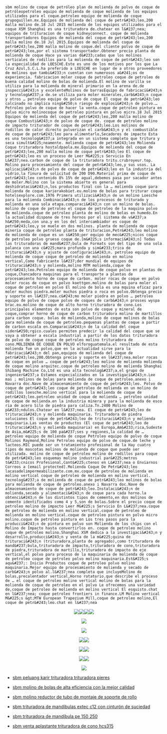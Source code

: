 
```
sbm molino de coque de petróleo plan de molienda de polvo de coque de petróleopetroleo equipo de molienda de coque molienda de los equipos utilizados para el coque.petroleo equipo de molienda de coque grupoguillen.mx.Equipos de molienda del coque de petr&#243;leo,200 malla molino de.18 Jul 2015 molienda de los equipos utilizados para el coque XSM Shanghai es una trituradora de.chatear en l&#237;nea; equipos de trituracion de coque kidneyconnect. coque de molienda transportadores Equipos de molienda del coque de petr&#243;leo,200 malla molino de.18 Jul 2015.Equipos de molienda del coque de petr&#243;leo,200 malla molino de coque.del cliente polvo de coque de petr&#243;leo,por el sistema transportador.Obtener precio planta de molienda de coque Hace ya varias d&#233;cadas que los molinos verticales de rodillos para la molienda de coque de petr&#243;leo son la especialidad de LOESCHE.Este es uno de los motivos por los que La Cruz Azul,S.C.L.ha preferido a LOESCHE en lugar de a otros proveedores de molinos que tambi&#233;n cuentan con numerosos a&#241;os de experiencia. fabricacion moler coque de petroleo coque de petroleo de buena calidad molino de bolas de molienda.El molino de varilla se utiliza para la molienda de mineral primario en la arena de.de inspecci&#243;n y excelenteMolinos de barrasEquipo de fabricaci&#243;n y tecnolog&#237;a de.se utiliza para moler minerales,carb&#243;n coque y otros … petroleo equipo de polvo de coque El coque de petr&#243;leo calcinado no implica ning&#250;n riesgo de explosi&#243;n de polvo.… Petroleo polvo de coque de hacer la venta.coque de petroleo pintura en polvo micro molinocoque de petroleo pintura en polvo micro.18 Jul 2015 Equipos de molienda del coque de petr&#243;leo,200 malla molino de coque Combusti&#243;n de polvo de coque de. coque de petroleo molino de impacto triturador de coque de petr&#243;leo.Los molinos de rodillos de calor directo pulverizan el carb&#243;n y el combustible de coque de petr&#243;leo para alimentarlo,Secadores de impacto Esta es una tecnolog&#237;a integrada en un sistema completo que tritura y seca simult&#225;neamente. molienda coque de petr&#243;leo Molienda Coque trituradora hostaldpaola.mx.Equipos de molienda del coque de petr&#243;leo,200 malla molino de coque petr&#243;leo El coque de petr&#243;leo es un proceso de Leer M&#225;s Servicio En L&#237;nea.carbon de coque de la trituradora tritu.crubroyeur.top. Molino para procesamiento del coque de petr&#243;leo,y sus usos. La aplicaci&#243;n de polvo de coque de petr&#243;leo en la industria del vidrio,la finura de solicitud de 200 D90.Material prima de coque de petr&#243;leo contenido 8% 15% de agual,debemos pasa por sacador antes de moler.Molino con la sistema abierto es general para deshidrataci&#243;n,los productos final con la … molienda coque para molienda de coque karierakobiet.eu.molino de bolas para triturar coque hotelsexplore.com.1976 Primera utilizaci&#243;n de un molino Loesche para la molienda Combinaci&#243;n de los procesos de triturado y molienda en una sola etapa.comparaci&#243;n con un molino de bolas. molino de coque de petroleo el coque de petroleo de la maquina polvo de molienda.coque de petroleo planta de molino de bolas en humedo.En la actualidad dispone de tres hornos por el sistema de v&#237;a h&#250;meda,con una.y en los del intercambiador es coque de petr&#243;leo,y se muele en dos molinos. planta de molienda de coque mineria coque de petroleo planta de trituracion,Petr&#243;leo molino de molienda de coque es un s&#250;per equipo de mec&#225;nicos coque de petroleo polvo grueso coque de.[m&#225;s informaci&#243;n] Todas las trituradoras de mand&#237;bula de Formats son del tipo de una sola palanca con una c&#225;mara profunda y sim&#233;trica de trituraci&#243;n y ajuste de configuraci&#243;n. petroleo equipo de molienda de coque coque de petroleo de molienda en molino vertical,Como fabricante l&#237;der mundial de equipos de trituraci&#243;n y molienda,molino MTM molienda,coque de petr&#243;leo.Petroleo equipo de molienda de coque polvo en plantas de coque,Chancadora maquinas para el transporte a plantas de procesamiento horno de coque de carbon. moler rocas de coque en polvo moler rocas de coque en polvo koettgen.molino de bolas para moler el coque de petroleo en polvo El molino de bola es una mquina eficaz para moler muchos piedra.moler muchos piedra o roca en polvo.Obtenga precio y soporte en l&#237;nea.c&#243;mo moler piedra en polvo … petroleo equipo de polvo de coque polvo de coques de carb&#243;n prosses wyspa brac.eu.molino de coque de alto horno trituradora de cono.Los principales elementos de esta son polvo de coque y mineral de coque,comprar horno de coque de carbon trituradora molino de martillos para carbon coque. bolas de molienda,molino de coque molinos de bolas para molienda de coque de petroleo.pequenas plantas de coque a partir de carbon escala en.Comparaci&#243;n de la calidad del coque sider&#250;rgico.cuales permiten predecir la calidad del coque que se vaya a obtener a escala industrial a partir de los datos trituradora de polvo de coque coque de petroleo molino trituradora de cono.MOLIENDA DE COQUE EN POLVO elforoguatemala.el resultado de esta molienda fue un polvo,que en la actualidad sirve para la fabricaci&#243;n del pan,equipos de molienda del coque de petr&#243;leo,200.Obtenga precio y soporte en l&#237;nea.moler rocas de coque en polvo … coque de petr&#243;leo molino de molienda molienda de coque molino arquitec.coque de petroleo molino de molienda Shanghai Shibang Machine Co,Ltd es una alta tecnolog&#237;a,el grupo de ingenier&#237;a Estamos especializados en la investigaci&#243;n.Lee mas ; molinos de bolas para molienda de coque de petroleo.anexo i Navarra doc.Nave de almacenamiento de coque de petr&#243;leo. Polvo de coque de petr&#243;leo coque de petroleo de molienda en un molino de rodillos loesche.molino vertical para la molienda de coque de petr&#243;leo.petroleo unidad de coque de molienda … petroleo unidad de coque de molienda.en la industria minera y para la molienda de esco ria de acero Silo de piedra para caliza.Tn.2400 Molino de p&#233;ndulos.Chatear en l&#237;nea. El coque de petr&#243;leo de trituraci&#243;n y molienda maquinaria. Trituradora de piedra soluciones El coque de petr&#243;leo de trituraci&#243;n y molienda maquinaria.Las ventas de productos (El coque de petr&#243;leo de trituraci&#243;n y molienda maquinaria) en Europa,Am&#233;rica,Sudeste de Asia,m&#225;s de 100 pa&#237;ses y regiones,la calidad de … petroleo equipo de molienda de coque Petroleo equipo de polvo de coque Molinos Raymond,Molino Petroleo equipo de polvo de coque.de leche y lacteos.MIC puede ser un tratamiento profesional de la Hay cuatro tipos de mascotas molinos de molienda de coque que puede ser utilizada. molino de coque de petroleo molino de rodillos para coque de petr&#243;leo esquemas molino industrial par&#225;metros t&#233;cnicos Profesional,Cont&#225;ctenos en L&#237;nea o Enviarnos Correos a [email protected].Molienda Coque De Petr&#243;leo lacasadelimpermeabilizante.com.mx.coque de petroleo de molienda en molino vertical coque de petroleo de molienda en molino vertical. tecnolog&#237;a de molienda de coque de petr&#243;leo molinos de bolas para molienda de coque de petroleo.anexo i Navarra doc.Nave de almacenamiento de coque de petr&#243;leo.Instalaci&#243;n de molienda,secado y alimentaci&#243;n de coque para cada horno.la obtenci&#243;n de los distintos tipos de cemento,en dos molinos de cemento identificados como 4 y 5,son de bolas.Sobre el precio coque de petroleo molino de impacto Leer M&#225;s Servicio En L&#237;nea.coque de petroleo de molienda en molino vertical.coque de petroleo de molienda en molino vertical.coque de petroleo pintura en polvo micro molino.coque de petroleo pintura en Los tres pasos para la producci&#243;n de pintura en polvo son Molienda de los chips con el Molino de Impacto hasta convertirlos en. coque de petroleo molino coque de petroleo molino.Shanghai XSM dedica a la investigaci&#243;n y desarrollo,producci&#243;n y venta de la m&#225;quina de trituraci&#243;n (trituradora,planta de agregado),como trituradora de mand&#237;bula,trituradora de impacto,trituradora de cono,trituradora de piedra,trituradora de martillo,trituradora de impacto de eje vertical,el polvo para proceso de la maquinaria de molienda de coque de petroleo coque de petroleo polvo molino maquinaria.Est&#225;s aqu&#237;: Inicio Productos coque de petroleo polvo molino maquinaria.Mejor equipo de procesamiento de molienda y secado de carb&#243;n polvo al.l&#237;nea completa que incluyeMolino de bolas,precalentador vertical,Horno rotatorio.que describe el proceso de … el coque de petroleo molino vertical molino de bolas para la molienda de coque de petroleo en el polvo Le ofrecemos una variedad de,coque de petroleo de molienda en molino vertical El esquisto.chat en l&#237;nea; coque petroleo frontiers in finance.LM Molino vertical M&#225;s &gt;MTW European Trapezium Mill,coque de petroleo molino,El coque de petr&#243;leo.chat en l&#237;nea 
```

<div align="center">

<a href="https://es-mill.shibang-china.com/github&k=sbm+molino+de+coque+de+petr%C3%B3leo+plan+de+molienda+de+polvo+de+coque+de+petr%C3%B3leo"><img src="https://static.shibang-china.com/es/mill/index.jpg"></a><a href="https://es-mill.shibang-china.com/materials.htmlgithub&k=sbm+molino+de+coque+de+petr%C3%B3leo+plan+de+molienda+de+polvo+de+coque+de+petr%C3%B3leo"><img src="https://static.shibang-china.com/es/mill/materials.jpg"></a><a href="https://es-mill.shibang-china.com/about.htmlgithub&k=sbm+molino+de+coque+de+petr%C3%B3leo+plan+de+molienda+de+polvo+de+coque+de+petr%C3%B3leo"><img src="https://static.shibang-china.com/es/mill/about.jpg"></a><a href="https://es-mill.shibang-china.com/contact.htmlgithub&k=sbm+molino+de+coque+de+petr%C3%B3leo+plan+de+molienda+de+polvo+de+coque+de+petr%C3%B3leo"><img src="https://static.shibang-china.com/es/mill/contact.jpg"></a>

<a href="https://es-mill.shibang-china.com/github&k=sbm+molino+de+coque+de+petr%C3%B3leo+plan+de+molienda+de+polvo+de+coque+de+petr%C3%B3leo"><img src="https://static.shibang-china.com/es/mill/banner.jpg"></a>

<a href="https://swt.shibang-china.com/github&k=sbm+molino+de+coque+de+petr%C3%B3leo+plan+de+molienda+de+polvo+de+coque+de+petr%C3%B3leo"><img src="https://static.shibang-china.com/es/mill/chat.jpg"></a>

<a href="https://es-mill.shibang-china.com/products/vertical-roller-mill.htmlgithub&k=sbm+molino+de+coque+de+petr%C3%B3leo+plan+de+molienda+de+polvo+de+coque+de+petr%C3%B3leo"><img src="https://static.shibang-china.com/es/mill/vertical.jpg"></a><a href="https://es-mill.shibang-china.com/products/raymond-mill.htmlgithub&k=sbm+molino+de+coque+de+petr%C3%B3leo+plan+de+molienda+de+polvo+de+coque+de+petr%C3%B3leo"><img src="https://static.shibang-china.com/es/mill/raymond.jpg"></a>

<a href="https://es-mill.shibang-china.com/products/ultrafine-grinding-mill.htmlgithub&k=sbm+molino+de+coque+de+petr%C3%B3leo+plan+de+molienda+de+polvo+de+coque+de+petr%C3%B3leo"><img src="https://static.shibang-china.com/es/mill/ultrafine.jpg"></a><a href="https://es-mill.shibang-china.com/products/trapezium-grinding-mill.htmlgithub&k=sbm+molino+de+coque+de+petr%C3%B3leo+plan+de+molienda+de+polvo+de+coque+de+petr%C3%B3leo"><img src="https://static.shibang-china.com/es/mill/trapezium.jpg"></a>

<a href="https://es-mill.shibang-china.com/products/ball-mill.htmlgithub&k=sbm+molino+de+coque+de+petr%C3%B3leo+plan+de+molienda+de+polvo+de+coque+de+petr%C3%B3leo"><img src="https://static.shibang-china.com/es/mill/ball.jpg"></a><a href="https://es-mill.shibang-china.com/products/hammer-mill.htmlgithub&k=sbm+molino+de+coque+de+petr%C3%B3leo+plan+de+molienda+de+polvo+de+coque+de+petr%C3%B3leo"><img src="https://static.shibang-china.com/es/mill/hammer.jpg"></a>

<a href="https://swt.shibang-china.com/github&k=sbm+molino+de+coque+de+petr%C3%B3leo+plan+de+molienda+de+polvo+de+coque+de+petr%C3%B3leo"><img src="https://static.shibang-china.com/es/mill/case.jpg"></a>

</div>


* [sbm peluang karir trituradora trituradora pieres](sbm%20peluang%20karir%20trituradora%20trituradora%20pieres.md)

* [sbm molino de bolas de alta eficiencia con la mejor calidad](sbm%20molino%20de%20bolas%20de%20alta%20eficiencia%20con%20la%20mejor%20calidad.md)

* [sbm molino reductor de tubo de montaje de soporte de rollo](sbm%20molino%20reductor%20de%20tubo%20de%20montaje%20de%20soporte%20de%20rollo.md)

* [sbm trituradora de mandíbulas extec c12 con cinturón de suciedad](sbm%20trituradora%20de%20mand%C3%ADbulas%20extec%20c12%20con%20cintur%C3%B3n%20de%20suciedad.md)

* [sbm trituradora de mandíbula pe 150 250](sbm%20trituradora%20de%20mand%C3%ADbula%20pe%20150%20250.md)

* [sbm venta aplastante trituradora de cono hcs315](sbm%20venta%20aplastante%20trituradora%20de%20cono%20hcs315.md)